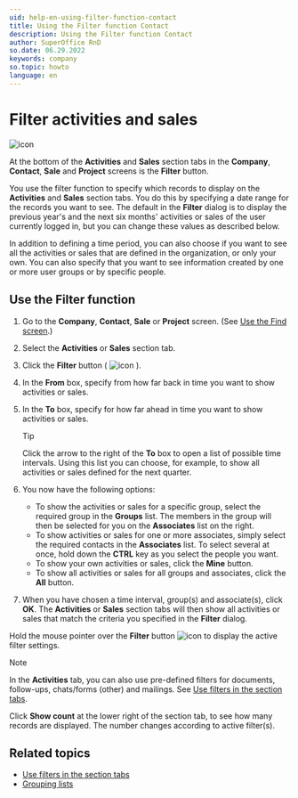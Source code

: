 ```yaml
---
uid: help-en-using-filter-function-contact
title: Using the Filter function Contact
description: Using the Filter function Contact
author: SuperOffice RnD
so.date: 06.29.2022
keywords: company
so.topic: howto
language: en
---
```


# Filter activities and sales

![icon][img1]

At the bottom of the **Activities** and **Sales** section tabs in the **Company**, **Contact**, **Sale** and **Project** screens is the **Filter** button.

You use the filter function to specify which records to display on the **Activities** and **Sales** section tabs. You do this by specifying a date range for the records you want to see. The default in the **Filter** dialog is to display the previous year's and the next six months' activities or sales of the user currently logged in, but you can change these values as described below.

In addition to defining a time period, you can also choose if you want to see all the activities or sales that are defined in the organization, or only your own. You can also specify that you want to see information created by one or more user groups or by specific people.

## Use the Filter function

1. Go to the **Company**, **Contact**, **Sale** or **Project** screen. (See [Use the Find screen][1].)

2. Select the **Activities** or **Sales** section tab.

3. Click the **Filter** button ( ![icon][img1] ).

4. In the **From** box, specify from how far back in time you want to show activities or sales.

5. In the **To** box, specify for how far ahead in time you want to show activities or sales.

    > [!TIP]
    > Click the arrow to the right of the **To** box to open a list of possible time intervals. Using this list you can choose, for example, to show all activities or sales defined for the next quarter.

6. You now have the following options:
    * To show the activities or sales for a specific group, select the required group in the **Groups** list. The members in the group will then be selected for you on the **Associates** list on the right.
    * To show activities or sales for one or more associates, simply select the required contacts in the **Associates** list. To select several at once, hold down the **CTRL** key as you select the people you want.
    * To show your own activities or sales, click the **Mine** button.
    * To show all activities or sales for all groups and associates, click the **All** button.

7. When you have chosen a time interval, group(s) and associate(s), click **OK**. The **Activities** or **Sales** section tabs will then show all activities or sales that match the criteria you specified in the **Filter** dialog.

Hold the mouse pointer over the **Filter** button ![icon][img1] to display the active filter settings.

> [!NOTE]
> In the **Activities** tab, you can also use pre-defined filters for documents, follow-ups, chats/forms (other) and mailings. See [Use filters in the section tabs][2].

Click **Show count** at the lower right of the section tab, to see how many records are displayed. The number changes according to active filter(s).

## Related topics

* [Use filters in the section tabs][2]
* [Grouping lists][3]

<!-- Referenced links -->
[1]: ../../search-options/learn/find-screen.md
[2]: use-filters-in-section-tabs.md
[3]: sections-tabs-grouping-lists.md

<!-- Referenced images -->
[img1]: ../../../../common/icons/filter-icon.png
